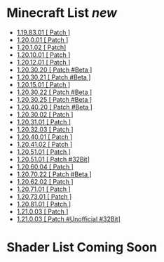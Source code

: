 # Minecraft List _new_

- [1.19.83.01 [ Patch ]](https://www.mediafire.com/file/6sz1fusghiwaw7t/1.19.83.01_arm64_v8a_patched.apk/file)
- [1.20.0.01 [ Patch ]](https://www.mediafire.com/file/hsiuqd1h512xu5r/1.20.0.01_arm64_v8a_patched.apk/file)
- [1.20.1.02 [ Patch]](https://www.mediafire.com/file/l9eclrhvklgo1kc/1.20.1.02_arm64_v8a_patched.apk/file)
- [1.20.10.01 [ Patch ]](https://www.mediafire.com/file/d3c0ep06x2wmkd4/1.20.10.01_arm64_v8a_patched.apk/file)
- [1.20.12.01 [ Patch ]](https://www.mediafire.com/file/8chmoae5f2ew26b/1.20.12.01_arm64_v8a_patched.apk/file)
- [1.20.30.20 [ Patch \#Beta ]](https://www.mediafire.com/file/zuumsd4vl1kyrhq/1.20.30.20_arm64_v8a_patched.apk/file)
- [1.20.30.21 [ Patch \#Beta ]](https://www.mediafire.com/file/ulppkigrnhphzqt/1.20.30.21_arm64_v8a_patched.apk/file)
- [1.20.15.01 [ Patch ]](https://www.mediafire.com/file/m7zmheqbp57qjv2/1.20.15.01_arm64_v8a_patched.apk/file)
- [1.20.30.22 [ Patch \#Beta ]](https://www.mediafire.com/file/sdylc8glbqjb0v4/1.20.30.22_arm64_v8a_patched.apk/file)
- [1.20.30.25 [ Patch \#Beta ]](https://www.mediafire.com/file/kdt17ujaztbcuwr/1.20.30.25_arm64_v8a_patched.apk/file)
- [1.20.40.20 [ Patch #Beta ]](https://www.mediafire.com/file/tnbo8pt78nnt2m1/1.20.40.20_arm64_v8a_patched.apk/file)
- [1.20.30.02 [ Patch ]](https://www.mediafire.com/file/61k2gzvdsdz6gip/1.20.30.02_arm64_v8a_patched.apk/file)
- [1.20.31.01 [ Patch ]](https://www.mediafire.com/file/kjko0nvpi0kjd7r/1.20.31.01_arm64_v8a_patched.apk/file)
- [1.20.32.03 [ Patch ]](https://www.mediafire.com/file/jbiun3m59ustpo3/1.20.32.03_arm64_v8a_patched.apk/file)
- [1.20.40.01 [ Patch ]](https://www.mediafire.com/file/olatjslsodtp9nk/1.20.40.01_arm64_v8a_patched.apk/file)
- [1.20.41.02 [ Patch ]](https://www.mediafire.com/file/eyhdpgboshmwlq1/1.20.41.02_arm64_v8a_patched.apk/file)
- [1.20.51.01 [ Patch ]](https://www.mediafire.com/file/pplk51uj3cflkv2/1.20.51.01_arm64_v8a_patched.apk/file)
- [1.20.51.01 [ Patch #32Bit]](https://www.mediafire.com/file/f6qaggi56jn8tk9/1.20.51.01_arm32_v7a_patched.apk/file)
- [1.20.60.04 [ Patch ]](https://www.mediafire.com/file/464olxxg76ng27d/1.20.60.04_arm32_arm64_patched..apk/file)
- [1.20.70.22 [ Patch #Beta ]](https://www.mediafire.com/file/tvh6x8ihp7fvpmb/1.20.70.22_arm32_arm64_patched.apk/file)
- [1.20.62.02 [ Patch ]](https://www.mediafire.com/file/qumb90mv6rslv2a/1.20.62.02_arm32_arm64_patched.apk/file)
- [1.20.71.01 [ Patch ]](https://www.mediafire.com/file/n47z19qhm7xqtel/1.20.71.01_arm32_arm64_patched.apk/file)
- [1.20.73.01 [ Patch ]](https://www.mediafire.com/file/jo15op4cxyyoh7o/1.20.73.01_arm32_arm64_patched.apk/file)
- [1.20.81.01 [ Patch ]](https://www.mediafire.com/file/azar13e4hb3uk3f/minecraft-1.20.81.01-arm64_v8a-patched.apk/file)
- [1.21.0.03 [ Patch ]](https://www.mediafire.com/file/mgpqw1voqnz9lik/1.21.0.03__arm64_patched.apk/file)
- [1.21.0.03 [ Patch #Unofficial #32Bit]](https://www.mediafire.com/file/uz5cklcq88upm32/1.21.0.03_arm32_Draco_Patched.apk/file)
# Shader List Coming Soon
